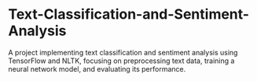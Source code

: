 # Text-Classification-and-Sentiment-Analysis
A project implementing text classification and sentiment analysis using TensorFlow and NLTK, focusing on preprocessing text data, training a neural network model, and evaluating its performance.

